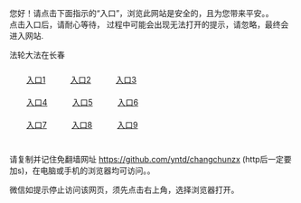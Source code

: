 您好！请点击下面指示的“入口”，浏览此网站是安全的，且为您带来平安。。 <br/>
点击入口后，请耐心等待， 过程中可能会出现无法打开的提示，请忽略，最终会进入网站. </br>

法轮大法在长春<br/>
<div style="padding:10px"><a style="margin:20px" target="_blank" href="https://d3nxclzx6fqpyg.cloudfront.net/2Qpsp?iphhwgll" id="ccLink1" rel="nofollow">入口1</a> <a target="_blank" style="margin:20px" href="https://d20rwwmgt8ocx9.cloudfront.net/2Qpsp?zmbhvxeu" id="ccLink2" rel="nofollow">入口2</a> <a style="margin:20px" target="_blank" href="https://d1adxeai5dbb1w.cloudfront.net/2Qpsp?oipyhg" id="ccLink3" rel="nofollow">入口3</a></div>

<div style="padding:10px" ><a style="margin:20px" target="_blank" href="https://d3nxclzx6fqpyg.cloudfront.net/2Qpsp?iphhwgll" id="ccLink4" rel="nofollow">入口4</a> <a style="margin:20px" href="https://d20rwwmgt8ocx9.cloudfront.net/2Qpsp?zmbhvxeu" target="_blank" id="ccLink5" rel="nofollow">入口5</a> <a style="margin:20px" href="https://d1adxeai5dbb1w.cloudfront.net/2Qpsp?oipyhg" target="_blank" id="ccLink6" rel="nofollow">入口6</a></div>

<div style="padding:10px"><a style="margin:20px" target="_blank" href="https://d3nxclzx6fqpyg.cloudfront.net/2Qpsp?iphhwgll" id="ccLink7" rel="nofollow">入口7</a> <a style="margin:20px" href="https://d20rwwmgt8ocx9.cloudfront.net/2Qpsp?zmbhvxeu" target="_blank" id="ccLink8" rel="nofollow">入口8</a> <a style="margin:20px" target="_blank" href="https://d1adxeai5dbb1w.cloudfront.net/2Qpsp?oipyhg" id="ccLink9" rel="nofollow">入口9</a></div>

<br/>



请复制并记住免翻墙网址 https://github.com/yntd/changchunzx (http后一定要加s)，在电脑或手机的浏览器均可访问。。<br/>

微信如提示停止访问该网页，须先点击右上角，选择浏览器打开。
